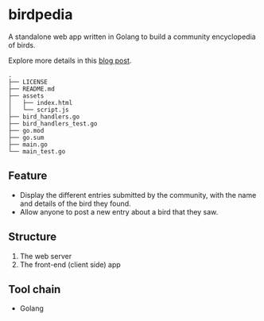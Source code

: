 # birdpedia

A standalone web app written in Golang to build a community encyclopedia of birds.

Explore more details in this [blog post](https://lunarwhite.notion.site/Birdpedia-a-community-encyclopedia-of-birds-56f2b8930b3840a7a2f6c7689d8d6a5a).

```
.
├── LICENSE
├── README.md
├── assets
│   ├── index.html
│   └── script.js
├── bird_handlers.go
├── bird_handlers_test.go
├── go.mod
├── go.sum
├── main.go
└── main_test.go
```

## Feature

- Display the different entries submitted by the community, with the name and details of the bird they found.
- Allow anyone to post a new entry about a bird that they saw.

## Structure

1. The web server
2. The front-end (client side) app

## Tool chain

- Golang

